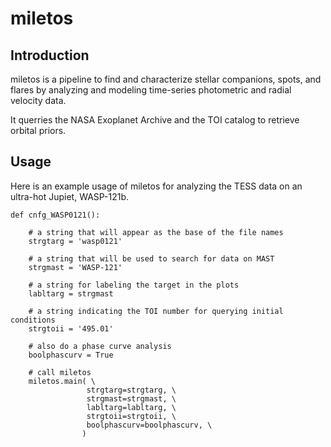 # miletos

## Introduction

miletos is a pipeline to find and characterize stellar companions, spots, and flares by analyzing and modeling time-series photometric and radial velocity data.

It querries the NASA Exoplanet Archive and the TOI catalog to retrieve orbital priors.


## Usage

Here is an example usage of miletos for analyzing the TESS data on an ultra-hot Jupiet, WASP-121b.

```
def cnfg_WASP0121():
    
    # a string that will appear as the base of the file names
    strgtarg = 'wasp0121'
    
    # a string that will be used to search for data on MAST 
    strgmast = 'WASP-121'
    
    # a string for labeling the target in the plots
    labltarg = strgmast
    
    # a string indicating the TOI number for querying initial conditions
    strgtoii = '495.01'
    
    # also do a phase curve analysis
    boolphascurv = True
    
    # call miletos
    miletos.main( \
                 strgtarg=strgtarg, \
                 strgmast=strgmast, \
                 labltarg=labltarg, \
                 strgtoii=strgtoii, \
                 boolphascurv=boolphascurv, \
                )
```
